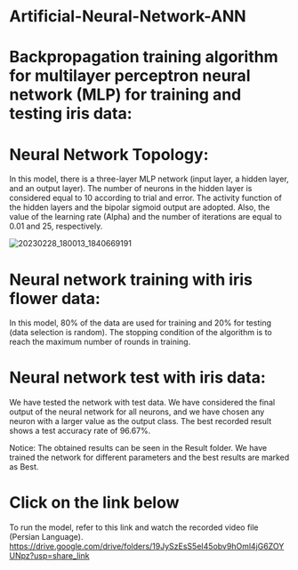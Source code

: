 # Artificial-Neural-Network-ANN


# Backpropagation training algorithm for multilayer perceptron neural network (MLP) for training and testing iris data:

# Neural Network Topology:
In this model, there is a three-layer MLP network (input layer, a hidden layer, and an output layer). The number of neurons in the hidden layer is considered equal to 10
according to trial and error. The activity function of the hidden layers and the bipolar sigmoid output are adopted. Also, the value of the learning rate (Alpha) and the
number of iterations are equal to 0.01 and 25, respectively.

![20230228_180013_1840669191](https://user-images.githubusercontent.com/126339266/221883937-c0a4daa7-8e0a-4772-8e6e-6512c7d4dc00.jpg)


# Neural network training with iris flower data:
In this model, 80% of the data are used for training and 20% for testing (data selection is random). The stopping condition of the algorithm is to reach the maximum
number of rounds in training.

# Neural network test with iris data:
We have tested the network with test data. We have considered the final output of the neural network for all neurons, and we have chosen any neuron with a larger value
as the output class. The best recorded result shows a test accuracy rate of 96.67%.

Notice: The obtained results can be seen in the Result folder. We have trained the network for different parameters and the best results are marked as Best.

# Click on the link below
To run the model, refer to this link and watch the recorded video file (Persian Language).
https://drive.google.com/drive/folders/19JySzEsS5eI45obv9hOml4jG6ZOYUNpz?usp=share_link
